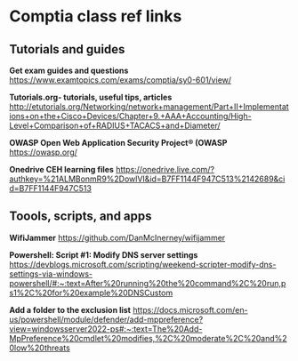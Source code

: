 # Comptia class ref links

## Tutorials and guides
**Get exam guides and questions**
https://www.examtopics.com/exams/comptia/sy0-601/view/

**Tutorials.org- tutorials, useful tips, articles**
http://etutorials.org/Networking/network+management/Part+II+Implementations+on+the+Cisco+Devices/Chapter+9.+AAA+Accounting/High-Level+Comparison+of+RADIUS+TACACS+and+Diameter/

**OWASP Open Web Application Security Project® (OWASP** 
https://owasp.org/

**Onedrive CEH learning files** 
https://onedrive.live.com/?authkey=%21ALMBonmR9%2DowlVI&id=B7FF1144F947C513%2142689&cid=B7FF1144F947C513

## Toools, scripts, and apps

**WifiJammer**
https://github.com/DanMcInerney/wifijammer

**Powershell: Script #1: Modify DNS server settings**
https://devblogs.microsoft.com/scripting/weekend-scripter-modify-dns-settings-via-windows-powershell/#:~:text=After%20running%20the%20command%2C%20run,ps1%2C%20for%20example%20DNSCustom

**Add a folder to the exclusion list**
https://docs.microsoft.com/en-us/powershell/module/defender/add-mppreference?view=windowsserver2022-ps#:~:text=The%20Add-MpPreference%20cmdlet%20modifies,%2C%20moderate%2C%20and%20low%20threats
